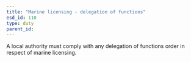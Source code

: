 ```yaml
---
title: "Marine licensing - delegation of functions"
esd_id: 110
type: duty
parent_id:  
---
```


A local authority must comply with any delegation of functions order in respect of marine licensing.

